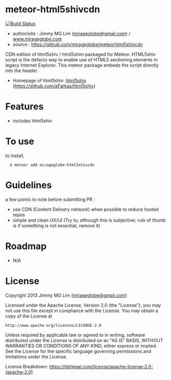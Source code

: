 # meteor-html5shivcdn #

[![Build Status](https://travis-ci.org/mirageglobe/meteorhtml5shivcdn.svg?branch=master)](https://travis-ci.org/mirageglobe/meteorhtml5shivcdn)

- author/site : Jimmy MG Lim (mirageglobe@gmail.com) / www.mirageglobe.com
- source : https://github.com/mirageglobe/meteorhtml5shivcdn

CDN edition of html5shiv / html5shim packaged for Meteor. HTML5shiv script is the defacto way to enable use of HTML5 sectioning elements in legacy Internet Explorer. This meteor package embeds the script directly into the header.

- Homepage of html5shiv: [html5shiv][] (<https://github.com/aFarkas/html5shiv>)

[html5shiv]: https://github.com/aFarkas/html5shiv/

# Features #

- includes html5shiv

# To use #

to install,
```
  $ meteor add mirageglobe:html5shivcdn
```

# Guidelines #

a few points to note before submitting PR :

- use CDN (Content Delivery network) when possible to reduce hosted repos
- simple and clean UX/UI (Try to; although this is subjective; rule of thumb is if something is not essential, remove it)

# Roadmap #

- N/A

# License

Copyright 2013 Jimmy MG Lim (mirageglobe@gmail.com)

Licensed under the Apache License, Version 2.0 (the "License");
you may not use this file except in compliance with the License.
You may obtain a copy of the License at

    http://www.apache.org/licenses/LICENSE-2.0

Unless required by applicable law or agreed to in writing, software
distributed under the License is distributed on an "AS IS" BASIS,
WITHOUT WARRANTIES OR CONDITIONS OF ANY KIND, either express or implied.
See the License for the specific language governing permissions and
limitations under the License.

License Breakdown: https://tldrlegal.com/license/apache-license-2.0-(apache-2.0)

